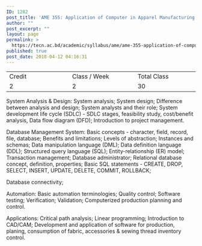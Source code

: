 ```yaml
---
ID: 1282
post_title: 'AME 355: Application of Computer in Apparel Manufacturing (Theory)'
author: ""
post_excerpt: ""
layout: page
permalink: >
  https://tecn.ac.bd/academic/syllabus/ame/ame-355-application-of-computer-in-apparel-manufacturing-theory
published: true
post_date: 2018-04-12 04:16:31
---
```

<table width="625">
<tbody>
<tr>
<td width="206">Credit</td>
<td width="218">Class / Week</td>
<td width="201">Total Class</td>
</tr>
<tr>
<td width="206">2</td>
<td width="218">2</td>
<td width="201">30</td>
</tr>
</tbody>
</table>
System Analysis &amp; Design: System analysis; System design; Difference between analysis and design; System analysts and their role; System development life cycle (SDLC) - SDLC stages, feasibility study, cost/benefit analysis, Data flow diagram (DFD); Introduction to project management.

Database Management System: Basic concepts - character, field, record, file, database; Benefits and limitations; Levels of abstraction; Instances and schemas; Data manipulation language (DML); Data definition language (DDL); Structured query language (SQL); Entity-relationship (ER) model; Transaction management; Database administrator; Relational database concept, definition, properties; Basic SQL statements - CREATE, DROP, SELECT, INSERT, UPDATE, DELETE, COMMIT, ROLLBACK;

Database connectivity;

Automation: Basic automation terminologies; Quality control; Software testing; Verification; Validation; Computerized production planning and control.

Applications: Critical path analysis; Linear programming; Introduction to CAD/CAM; Development and application of software for production, planing, consumption of fabric, accessories &amp; sewing thread inventory control.